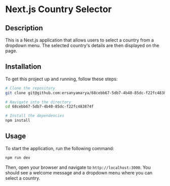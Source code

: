 # Next.js Country Selector

## Description

This is a Next.js application that allows users to select a country from a dropdown menu. The selected country's details are then displayed on the page.

## Installation

To get this project up and running, follow these steps:

```bash
# Clone the repository
git clone git@github.com:ersanyamarya/68cebb67-5db7-4b40-85dc-f22fc483874f.git

# Navigate into the directory
cd 68cebb67-5db7-4b40-85dc-f22fc483874f

# Install the dependencies
npm install
```

## Usage

To start the application, run the following command:

```bash
npm run dev
```

Then, open your browser and navigate to `http://localhost:3000`. You should see a welcome message and a dropdown menu where you can select a country.
